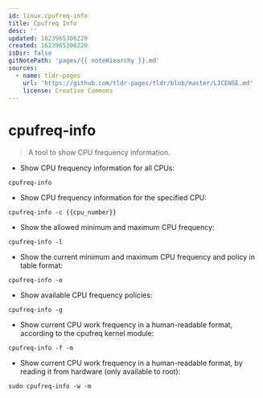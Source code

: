 ```yaml
---
id: linux.cpufreq-info
title: Cpufreq Info
desc: ''
updated: 1623965306220
created: 1623965306220
isDir: false
gitNotePath: 'pages/{{ noteHiearchy }}.md'
sources:
  - name: tldr-pages
    url: 'https://github.com/tldr-pages/tldr/blob/master/LICENSE.md'
    license: Creative Commons
---
```

# cpufreq-info

> A tool to show CPU frequency information.

- Show CPU frequency information for all CPUs:

`cpufreq-info`

- Show CPU frequency information for the specified CPU:

`cpufreq-info -c {{cpu_number}}`

- Show the allowed minimum and maximum CPU frequency:

`cpufreq-info -l`

- Show the current minimum and maximum CPU frequency and policy in table format:

`cpufreq-info -o`

- Show available CPU frequency policies:

`cpufreq-info -g`

- Show current CPU work frequency in a human-readable format, according to the cpufreq kernel module:

`cpufreq-info -f -m`

- Show current CPU work frequency in a human-readable format, by reading it from hardware (only available to root):

`sudo cpufreq-info -w -m`

